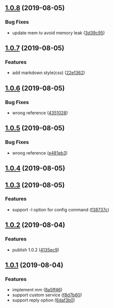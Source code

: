 ## [1.0.8](https://github.com/xueminghao/mm/compare/1.0.7...1.0.8) (2019-08-05)


### Bug Fixes

* update mem to avoid memory leak ([3d39c95](https://github.com/xueminghao/mm/commit/3d39c95))



## [1.0.7](https://github.com/xueminghao/mm/compare/1.0.6...1.0.7) (2019-08-05)


### Features

* add markdown style(css) ([22e1362](https://github.com/xueminghao/mm/commit/22e1362))



## [1.0.6](https://github.com/xueminghao/mm/compare/1.0.5...1.0.6) (2019-08-05)


### Bug Fixes

* wrong reference ([4351028](https://github.com/xueminghao/mm/commit/4351028))



## [1.0.5](https://github.com/xueminghao/mm/compare/1.0.4...1.0.5) (2019-08-05)


### Bug Fixes

* wrong reference ([e481eb3](https://github.com/xueminghao/mm/commit/e481eb3))



## [1.0.4](https://github.com/xueminghao/mm/compare/1.0.3...1.0.4) (2019-08-05)



## [1.0.3](https://github.com/xueminghao/mm/compare/1.0.2...1.0.3) (2019-08-05)


### Features

* support -l option for config command ([f38737c](https://github.com/xueminghao/mm/commit/f38737c))



## [1.0.2](https://github.com/xueminghao/mm/compare/1.0.1...1.0.2) (2019-08-04)


### Features

* publish 1.0.2 ([4135ec9](https://github.com/xueminghao/mm/commit/4135ec9))



## [1.0.1](https://github.com/xueminghao/mm/compare/1.0.0...1.0.1) (2019-08-04)


### Features

* implement mm ([8a5ff46](https://github.com/xueminghao/mm/commit/8a5ff46))
* support custom service ([f8d7b60](https://github.com/xueminghao/mm/commit/f8d7b60))
* support reply option ([6daf3b0](https://github.com/xueminghao/mm/commit/6daf3b0))



